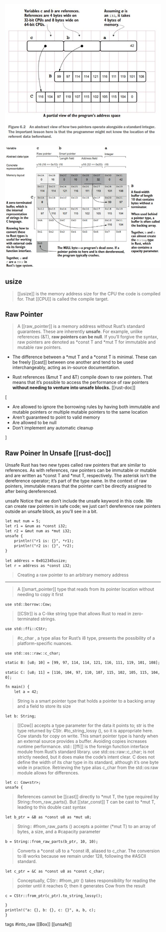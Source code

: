 

![Pointers in memory](../../rust/assets/images/pointers1.JPG)

![Memory](../../rust/assets/images/memory.JPG)


## usize

> [[usize]] is the memory address size for the CPU the code is compiled for. That [[CPU]] is called the compile target.

## Raw Pointer
> A [[raw_pointer]] is a memory address without Rust’s standard guarantees. These are inherently **unsafe**. For example, unlike references (&T), **raw pointers can be null**. If you’ll forgive the syntax, raw pointers are denoted as *const T and *mut T for immutable and mutable raw pointers.

- The difference between a *mut T and a *const T is minimal. These can be freely [[cast]] between one another and tend to be used interchangeably, acting as in-source documentation.

- Rust references (&mut T and &T) compile down to raw pointers. That means that it’s possible to access the performance of raw pointers **without needing to venture into unsafe blocks.**
[[rust-doc]] 

[

- Are allowed to ignore the borrowing rules by having both immutable and mutable pointers or multiple mutable pointers to the same location
- Aren’t guaranteed to point to valid memory
- Are allowed to be null
- Don’t implement any automatic cleanup

]

## Raw Poiner In Unsafe [[rust-doc]]

Unsafe Rust has two new types called raw pointers that are similar to references. As with references, raw pointers can be immutable or mutable and are written as *const T and *mut T, respectively. The asterisk isn’t the dereference operator; it’s part of the type name. In the context of raw pointers, immutable means that the pointer can’t be directly assigned to after being dereferenced.

unsafe Notice that we don’t include the unsafe keyword in this code. We can create raw pointers in safe code; we just can’t dereference raw pointers outside an unsafe block, as you’ll see in a bit.    

```
let mut num = 5;
let r1 = &num as *const i32;
let r2 = &mut num as *mut i32;
unsafe {
    println!("r1 is: {}", *r1);
    println!("r2 is: {}", *r2);
}

let address = 0x012345usize;
let r = address as *const i32;
```

> Creating a raw pointer to an arbitrary memory address

---

> A [[smart_pointer]] type that reads from its pointer location without needing to copy it first

```use std::borrow::Cow;```

> [[CStr]] is a C-like string type that allows Rust to read in zero-terminated strings.

```use std::ffi::CStr;```

> #c_char , a type alias for Rust’s i8 type, presents the possibility of a platform-specific nuances.

```use std::os::raw::c_char;```

```
static B: [u8; 10] = [99, 97, 114, 114, 121, 116, 111, 119, 101, 108];

static C: [u8; 11] = [116, 104, 97, 110, 107, 115, 102, 105, 115, 104, 0];
```

```
fn main() {
    let a = 42;
```
> String is a smart pointer type that holds a pointer to a backing array and a field to store its size

```let b: String;```

> [[Cow]] accepts a type parameter for the data it points to; str is the type returned by CStr. #to_string_lossy (), so it is appropriate here.
> Cow stands for copy on write. This smart pointer type is handy when an external source provides a buffer. Avoiding copies increases runtime performance.
> std:: [[ffi]] is the foreign function interface module from Rust’s standard library. 
> use std::os::raw::c_char; is not strictly needed, but it does make the code’s intent clear.
> C does not define the width of its char type in its standard, although it’s one byte wide in practice. Retrieving the type alias c_char from the std::os:raw module allows for differences.

 ```
 let c: Cow<str>;
 unsafe {
 ```

 > References cannot be [[cast]] directly to *mut T, the type required by String::from_raw_parts(). But [[star_const]] T can be cast to *mut T, leading to this double cast syntax

 ```let b_ptr = &B as *const u8 as *mut u8;```

 > String:: #from_raw_parts () accepts a pointer (*mut T) to an array of bytes, a size, and a #capacity parameter

 ```b = String::from_raw_parts(b_ptr, 10, 10);```

 > Converts a *const u8 to a *const i8, aliased to c_char. The conversion to i8 works because we remain under 128, following the #ASCII standard.

 ```let c_ptr = &C as *const u8 as *const c_char;```

 > Conceptually, CStr:: #from_ptr () takes responsibility for reading the pointer until it reaches 0; then it generates Cow<str> from the result

 ```c = CStr::from_ptr(c_ptr).to_string_lossy();```

 ```
 }
 println!("a: {}, b: {}, c: {}", a, b, c);
 }
 ```


tags #into_raw [[Box]] [[unsafe]]

